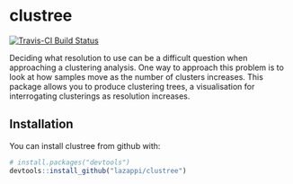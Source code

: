 # clustree

[![Travis-CI Build Status](https://travis-ci.org/lazappi/clustree.svg?branch=master)](https://travis-ci.org/lazappi/clustree)

Deciding what resolution to use can be a difficult question when approaching a
clustering analysis. One way to approach this problem is to look at how samples
move as the number of clusters increases. This package allows you to produce
clustering trees, a visualisation for interrogating
clusterings as resolution increases.

## Installation

You can install clustree from github with:

``` r
# install.packages("devtools")
devtools::install_github("lazappi/clustree")
```
